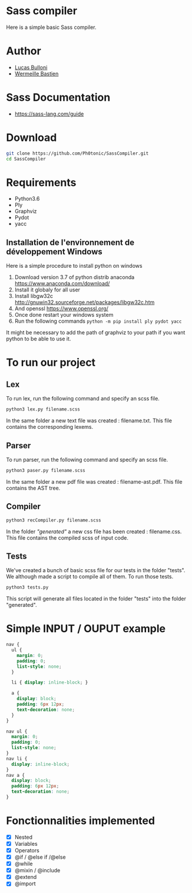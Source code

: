 # Sass compiler

Here is a simple basic Sass compiler.

# Author

- [Lucas Bulloni](https://github.com/bull0n)
- [Wermeille Bastien](https://github.com/Ph0tonic/)

# Sass Documentation

- https://sass-lang.com/guide

# Download

```bash
git clone https://github.com/Ph0tonic/SassCompiler.git
cd SassCompiler
```

# Requirements

- Python3.6
- Ply
- Graphviz
- Pydot
- yacc

## Installation de l'environnement de développement Windows

Here is a simple procedure to install python on windows

1. Download version 3.7 of python distrib anaconda https://www.anaconda.com/download/
2. Install it globaly for all user
3. Install libgw32c http://gnuwin32.sourceforge.net/packages/libgw32c.htm
4. And openssl https://www.openssl.org/
5. Once done restart your windows system
6. Run the following commands `python -m pip install ply pydot yacc`

It might be necessary to add the path of graphviz to your path if you want python to be able to use it.

# To run our project

## Lex

To run lex, run the following command and specify an scss file.

```bash
python3 lex.py filename.scss
```

In the same folder a new text file was created : filename.txt. This file contains the corresponding lexems.

## Parser

To run parser, run the following command and specify an scss file.

```bash
python3 paser.py filename.scss
```

In the same folder a new pdf file was created : filename-ast.pdf. This file contains the AST tree.

## Compiler

```bash
python3 recCompiler.py filename.scss
```

In the folder *"generated"* a new css file has been created : filename.css. This file contains the compiled scss of input code.

## Tests

We've created a bunch of basic scss file for our tests in the folder "tests". We although made a script to compile all of them. To run those tests.

```bash
python3 tests.py
```

This script will generate all files located in the folder "tests" into the folder "generated".

# Simple INPUT / OUPUT example

```scss
nav {
  ul {
    margin: 0;
    padding: 0;
    list-style: none;
  }

  li { display: inline-block; }

  a {
    display: block;
    padding: 6px 12px;
    text-decoration: none;
  }
}
```

```css
nav ul {
  margin: 0;
  padding: 0;
  list-style: none;
}
nav li {
  display: inline-block;
}
nav a {
  display: block;
  padding: 6px 12px;
  text-decoration: none;
}
```

# Fonctionnalities implemented

- [x] Nested
- [x] Variables
- [x] Operators
- [x] @if / @else if /@else
- [x] @while
- [x] @mixin / @include
- [x] @extend
- [x] @import
